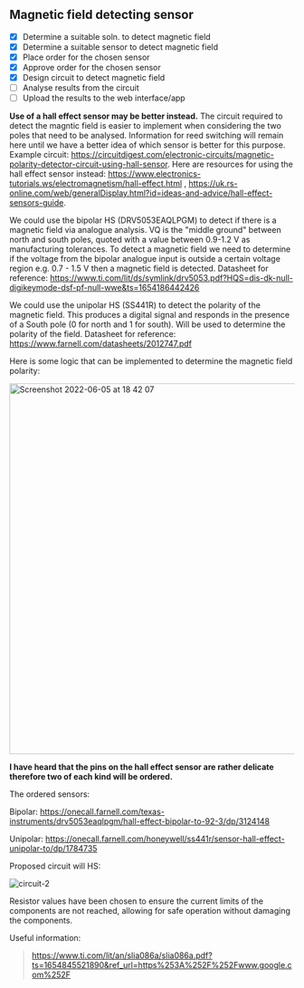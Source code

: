 ## Magnetic field detecting sensor

- [x] Determine a suitable soln. to detect magnetic field
- [x] Determine a suitable sensor to detect magnetic field
- [x] Place order for the chosen sensor
- [x] Approve order for the chosen sensor
- [x] Design circuit to detect magnetic field
- [ ] Analyse results from the circuit
- [ ] Upload the results to the web interface/app

**Use of a hall effect sensor may be better instead.**
The circuit required to detect the magntic field is easier to implement when considering the two poles that need to be analysed. Information for reed switching will remain here until we have a better idea of which sensor is better for this purpose. Example circuit: https://circuitdigest.com/electronic-circuits/magnetic-polarity-detector-circuit-using-hall-sensor. Here are resources for using the hall effect sensor instead: https://www.electronics-tutorials.ws/electromagnetism/hall-effect.html , https://uk.rs-online.com/web/generalDisplay.html?id=ideas-and-advice/hall-effect-sensors-guide.

We could use the bipolar HS (DRV5053EAQLPGM) to detect if there is a magnetic field via analogue analysis. VQ is the "middle ground" between north and south poles, quoted with a value between 0.9-1.2 V as manufacturing tolerances. To detect a magnetic field we need to determine if the voltage from the bipolar analogue input is outside a certain voltage region e.g. 0.7 - 1.5 V then a magnetic field is detected. Datasheet for reference: https://www.ti.com/lit/ds/symlink/drv5053.pdf?HQS=dis-dk-null-digikeymode-dsf-pf-null-wwe&ts=1654186442426

We could use the unipolar HS (SS441R) to detect the polarity of the magnetic field. This produces a digital signal and responds in the presence of a South pole (0 for north and 1 for south). Will be used to determine the polarity of the field. Datasheet for reference: https://www.farnell.com/datasheets/2012747.pdf 

Here is some logic that can be implemented to determine the magnetic field polarity:

<img width="655" alt="Screenshot 2022-06-05 at 18 42 07" src="https://user-images.githubusercontent.com/106095203/172063273-21db719c-5d0a-4177-ab32-7a4530459b2b.png">

**I have heard that the pins on the hall effect sensor are rather delicate therefore two of each kind will be ordered.**

The ordered sensors:

Bipolar: https://onecall.farnell.com/texas-instruments/drv5053eaqlpgm/hall-effect-bipolar-to-92-3/dp/3124148

Unipolar: https://onecall.farnell.com/honeywell/ss441r/sensor-hall-effect-unipolar-to/dp/1784735 

Proposed circuit will HS: 

![circuit-2](https://user-images.githubusercontent.com/106095203/171848226-dc738b46-7dbd-4f10-a798-017f355e1281.png)

Resistor values have been chosen to ensure the current limits of the components are not reached, allowing for safe operation without damaging the components. 

Useful information:
> https://www.ti.com/lit/an/slia086a/slia086a.pdf?ts=1654845521890&ref_url=https%253A%252F%252Fwww.google.com%252F

